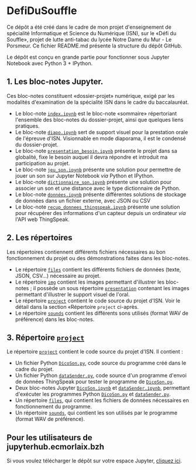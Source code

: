 # DefiDuSouffle

Ce dépôt a été créé dans le cadre de mon projet d'enseignement de spécialité Informatique et Science du Numérique (ISN), 
sur le &laquo;Défi du Souffle&raquo;, projet de lutte anti-tabac du lycée Notre Dame du Mur - Le Porsmeur.
Ce fichier README.md présente la structure du dépôt GitHub.

Le dépôt est conçu en grande partie pour fonctionner sous Jupyter Notebook avec Python 3 + IPython.

## 1. Les bloc-notes Jupyter.
Ces bloc-notes constituent &laquo;dossier-projet&raquo; numérique, exigé par les modalités d'examination de la spécialité ISN
dans le cadre du baccalauréat.
* Le bloc-note [`index.ipynb`](index.ipynb) est le bloc-note &laquo;sommaire&raquo; répertoriant l'ensemble des bloc-notes du 
dossier-projet, ainsi que quelques liens pratiques.
* Le bloc-note [`diapo.ipynb`](diapo.ipynb) sert de support visuel pour la prestation orale de l'épreuve d'ISN. Visionnable 
en mode diaporama, il est le condensé du dossier-projet.
* Le bloc-note [`presentation_besoin.ipynb`](presentation_besoin.ipynb) présente le projet dans sa globalité, fixe le besoin 
auquel il devra répondre et introduit ma participation au projet.
* Le bloc-note [`jeu_son.ipynb`](jeu_son.ipynb) présente une solution pour permettre de jouer un son sur Jupyter Notebook *via* 
Python et IPython.
* Le bloc-note [`dictionnaire_son.ipynb`](dictionnaire_son.ipynb) présente une solution pour associer un son et une
distance avec le type dictionnaire de Python.
* Le bloc-note [`données.ipynb`](données.ipynb) présente différentes solutions de stockage de données dans un fichier externe, 
avec JSON ou CSV
* Le bloc-note [`recup_donnees_thingspeak.ipynb`](recup_donnees_thingspeak.ipynb) présente une solution pour récupérer des 
informations d'un capteur depuis un ordinateur *via* l'API web ThingSpeak.

## 2. Les répertoires
Les répertoires contiennent différents fichiers nécessaires au bon fonctionnement du projet ou des démonstrations faites dans 
les bloc-notes.
* Le répertoire [`files`](files) contient les différents fichiers de données (texte, JSON, CSV...) nécessaire au projet.
* Le répertoire [`img`](img) contient les images permettant d'illustrer les bloc-notes ; il possède un sous répertoire 
[`presentation`](img/presentation) contenant les images permettant d'illustrer le support visuel de l'oral.
* Le répertoire [`project`](project) contient le code source du projet d'ISN. Voir le détail dans la section &laquo;Répertoire 
`project` ci-après.
* Le répertoire [`sounds`](sounds) contient les différents sons utilisés (format WAV de préférence) dans les bloc-notes.

## 3. Répertoire [`project`](project)
Le répertoire [`project`](project) contient le code source du projet d'ISN. Il contient :
* Un fichier Python [`DicoSon.py`](project/DicoSon.py), code source du programme créé dans le cadre du projet.
* Un fichier Python [`dataSender.py`](project/dataSender.py), code source d'un programme d'envoi de données ThingSpeak pour
tester le programme de [`DicoSon.py`](project/DicoSon.py).
* Deux bloc-notes Jupyter [`DicoSon.ipynb`](project/DicoSon.ipynb) et [`dataSender.ipynb`](project/dataSender.ipynb), permettant
d'exécuter les programmes Python [`DicoSon.py`](project/DicoSon.py) et [`dataSender.py`](project/dataSender.py).
* Un répertoire [`files`](project/files), qui contient les fichiers de données nécessaires en fonctionnement du programme.
* Un répertoire [`sounds`](project/sounds), qui contient les son utilisés par le programme (format WAV de préférence).

## Pour les utilisateurs de jupyterhub.ecmorlaix.bzh
Si vous voulez télécharger le dépôt sur votre espace Jupyter, [cliquez ici](http://jupyterhub.ecmorlaix.bzh:8092/hub/user-redirect/git-pull?repo=https%3A%2F%2Fgithub.com%2FKillian2001%2FDefiDuSouffle&branch=master&subPath=index.ipynb&app=notebook).
